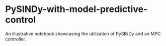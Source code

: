 # PySINDy-with-model-predictive-control
An illustrative notebook showcasing the utilization of PySINDy and an MPC controller.
